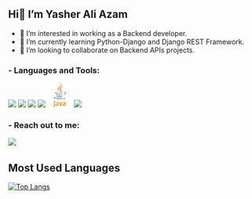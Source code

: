
## Hi👋 I’m Yasher Ali Azam 
- 👀 I’m interested in working as a Backend developer.
- 🌱 I’m currently learning Python-Django and Django REST Framework.
- 💞️ I’m looking to collaborate on Backend APIs projects.

### - Languages and Tools:
<span><img style="display:inline" src="https://img.icons8.com/color/50/000000/html-5.png"/></span>
<img style="display:inline" src="https://img.icons8.com/color/50/000000/css3.png"/>
<img style="display:inline" src="https://img.icons8.com/color/50/000000/python.png"/>
<img style="display:inline" src="https://img.icons8.com/color/50/000000/django.png"/>
<img src="https://raw.githubusercontent.com/github/explore/5b3600551e122a3277c2c5368af2ad5725ffa9a1/topics/java/java.png" width="50" height="50" alt="java logo">
<img src="https://img.icons8.com/color/48/000000/git.png"/>

### - Reach out to me:
<a href="https://www.linkedin.com/in/yasher-ali-azam-9804421a9/" target="_blank"><img src="https://img.icons8.com/color/48/000000/linkedin.png"/></a>

## Most Used Languages
[![Top Langs](https://github-readme-stats.vercel.app/api/top-langs/?username=yasherali&hide_title=true&langs_count=8&text_color=fff&bg_color=000&layout=compact)](https://github.com/yasherali/github-readme-stats)
<!---
